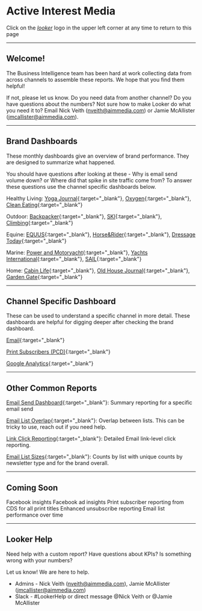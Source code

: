 # Active Interest Media
Click on the [_looker_](https://aimmedia.looker.com) logo in the upper left corner at any time to return to this page

---

## Welcome!

The Business Intelligence team has been hard at work collecting data from across channels to assemble these reports. We hope that you find them helpful!

If not, please let us know. Do you need data from another channel? Do you have questions about the numbers? Not sure how to make Looker do what you need it to? Email Nick Veith (nveith@aimmedia.com) or Jamie McAllister (jmcallister@aimmedia.com).

---

## Brand Dashboards
These monthly dashboards give an overview of brand performance. They are designed to summarize what happened.

You should have questions after looking at these - Why is email send volume down? or Where did that spike in site traffic come from? To answer these questions use the channel specific dashboards below.

Healthy Living: [Yoga Journal](https://aimmedia.looker.com/dashboards/18?Brand%20Filter=Yoga%20Journal){:target="_blank"}, [Oxygen](https://aimmedia.looker.com/dashboards/18?Brand%20Filter=Oxygen){:target="_blank"}, [Clean Eating](https://aimmedia.looker.com/dashboards/18?Brand%20Filter=Clean%20Eating){:target="_blank"}

Outdoor: [Backpacker](https://aimmedia.looker.com/dashboards/18?Brand%20Filter=Backpacker){:target="_blank"}, [SKI](https://aimmedia.looker.com/dashboards/18?Brand%20Filter=SKI){:target="_blank"}, [Climbing](https://aimmedia.looker.com/dashboards/18?Brand%20Filter=Climbing){:target="_blank"}

Equine: [EQUUS](https://aimmedia.looker.com/dashboards/18?Brand%20Filter=EQUUS){:target="_blank"}, [Horse&Rider](https://aimmedia.looker.com/dashboards/18?Brand%20Filter=Horse%20&%20Rider){:target="_blank"}, [Dressage Today](https://aimmedia.looker.com/dashboards/18?Brand%20Filter=Dressage%20Today%Online){:target="_blank"}

Marine: [Power and Motoryacht](https://aimmedia.looker.com/dashboards/18?Brand%20Filter=Power%20and%20Motoryacht){:target="_blank"}, [Yachts International](https://aimmedia.looker.com/dashboards/18?Brand%20Filter=Yachts%20Inernational){:target="_blank"}, [SAIL](https://aimmedia.looker.com/dashboards/18?Brand%20Filter=SAIL){:target="_blank"}

Home: [Cabin Life](https://aimmedia.looker.com/dashboards/18?Brand%20Filter=Cabin%20Life){:target="_blank"}, [Old House Journal](https://aimmedia.looker.com/dashboards/18?Brand%20Filter=Old%20House%20Journal){:target="_blank"}, [Garden Gate](https://aimmedia.looker.com/dashboards/18?Brand%20Filter=Garden%20Gate){:target="_blank"}

---

## Channel Specific Dashboard
These can be used to understand a specific channel in more detail. These dashboards are helpful for digging deeper after checking the brand dashboard.

[Email](https://aimmedia.looker.com/dashboards/4){:target="_blank"}

[Print Subscribers (PCD)](https://aimmedia.looker.com/dashboards/6){:target="_blank"}

[Google Analytics](https://aimmedia.looker.com/dashboards/3){:target="_blank"}

---

## Other Common Reports

[Email Send Dashboard](https://aimmedia.looker.com/dashboards/19){:target="_blank"}: Summary reporting for a specific email send

[Email List Overlap](https://aimmedia.looker.com/dashboards/10){:target="_blank"}: Overlap between lists. This can be tricky to use, reach out if you need help.

[Link Click Reporting](https://aimmedia.looker.com/looks/81){:target="_blank"}: Detailed Email link-level click reporting.

[Email List Sizes](https://aimmedia.looker.com/dashboards/9){:target="_blank"}: Counts by list with unique counts by newsletter type and for the brand overall.

___

## Coming Soon

Facebook insights
Facebook ad insights
Print subscriber reporting from CDS for all print titles
Enhanced unsubscribe reporting
Email list performance over time
___

## Looker Help
Need help with a custom report? Have questions about KPIs? Is something wrong with your numbers?

Let us know! We are here to help.

- Admins - Nick Veith (nveith@aimmedia.com), Jamie McAllister (jmcallister@aimmedia.com)
- Slack - #LookerHelp or direct message @Nick Veith or @Jamie McAllister
